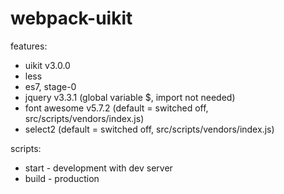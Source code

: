 # webpack-uikit

features:
- uikit v3.0.0
- less
- es7, stage-0
- jquery v3.3.1 (global variable $, import not needed)
- font awesome v5.7.2 (default = switched off, src/scripts/vendors/index.js)
- select2 (default = switched off, src/scripts/vendors/index.js)

scripts:
- start - development with dev server
- build - production
